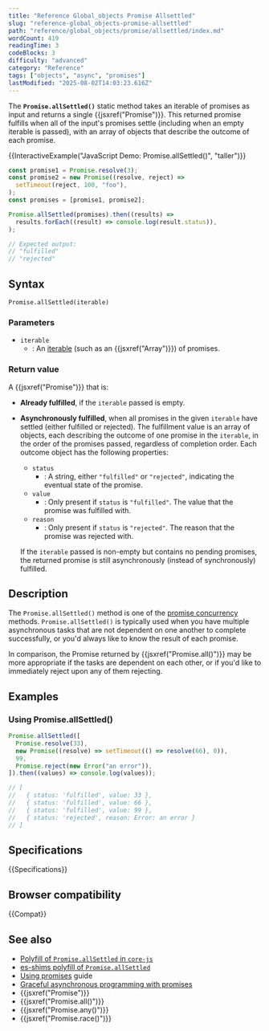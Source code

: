```yaml
---
title: "Reference Global_objects Promise Allsettled"
slug: "reference-global_objects-promise-allsettled"
path: "reference/global_objects/promise/allsettled/index.md"
wordCount: 419
readingTime: 3
codeBlocks: 3
difficulty: "advanced"
category: "Reference"
tags: ["objects", "async", "promises"]
lastModified: "2025-08-02T14:03:23.616Z"
---
```



The **`Promise.allSettled()`** static method takes an iterable of promises as input and returns a single {{jsxref("Promise")}}. This returned promise fulfills when all of the input's promises settle (including when an empty iterable is passed), with an array of objects that describe the outcome of each promise.

{{InteractiveExample("JavaScript Demo: Promise.allSettled()", "taller")}}

```js interactive-example
const promise1 = Promise.resolve(3);
const promise2 = new Promise((resolve, reject) =>
  setTimeout(reject, 100, "foo"),
);
const promises = [promise1, promise2];

Promise.allSettled(promises).then((results) =>
  results.forEach((result) => console.log(result.status)),
);

// Expected output:
// "fulfilled"
// "rejected"
```

## Syntax

```js-nolint
Promise.allSettled(iterable)
```

### Parameters

- `iterable`
  - : An [iterable](/en-US/docs/Web/JavaScript/Reference/Iteration_protocols#the_iterable_protocol) (such as an {{jsxref("Array")}}) of promises.

### Return value

A {{jsxref("Promise")}} that is:

- **Already fulfilled**, if the `iterable` passed is empty.
- **Asynchronously fulfilled**, when all promises in the given `iterable` have settled (either fulfilled or rejected). The fulfillment value is an array of objects, each describing the outcome of one promise in the `iterable`, in the order of the promises passed, regardless of completion order. Each outcome object has the following properties:
  - `status`
    - : A string, either `"fulfilled"` or `"rejected"`, indicating the eventual state of the promise.
  - `value`
    - : Only present if `status` is `"fulfilled"`. The value that the promise was fulfilled with.
  - `reason`
    - : Only present if `status` is `"rejected"`. The reason that the promise was rejected with.

  If the `iterable` passed is non-empty but contains no pending promises, the returned promise is still asynchronously (instead of synchronously) fulfilled.

## Description

The `Promise.allSettled()` method is one of the [promise concurrency](/en-US/docs/Web/JavaScript/Reference/Global_Objects/Promise#promise_concurrency) methods. `Promise.allSettled()` is typically used when you have multiple asynchronous tasks that are not dependent on one another to complete successfully, or you'd always like to know the result of each promise.

In comparison, the Promise returned by {{jsxref("Promise.all()")}} may be more appropriate if the tasks are dependent on each other, or if you'd like to immediately reject upon any of them rejecting.

## Examples

### Using Promise.allSettled()

```js
Promise.allSettled([
  Promise.resolve(33),
  new Promise((resolve) => setTimeout(() => resolve(66), 0)),
  99,
  Promise.reject(new Error("an error")),
]).then((values) => console.log(values));

// [
//   { status: 'fulfilled', value: 33 },
//   { status: 'fulfilled', value: 66 },
//   { status: 'fulfilled', value: 99 },
//   { status: 'rejected', reason: Error: an error }
// ]
```

## Specifications

{{Specifications}}

## Browser compatibility

{{Compat}}

## See also

- [Polyfill of `Promise.allSettled` in `core-js`](https://github.com/zloirock/core-js#ecmascript-promise)
- [es-shims polyfill of `Promise.allSettled`](https://www.npmjs.com/package/promise.allsettled)
- [Using promises](/en-US/docs/Web/JavaScript/Guide/Using_promises) guide
- [Graceful asynchronous programming with promises](/en-US/docs/Learn_web_development/Extensions/Async_JS/Promises)
- {{jsxref("Promise")}}
- {{jsxref("Promise.all()")}}
- {{jsxref("Promise.any()")}}
- {{jsxref("Promise.race()")}}

